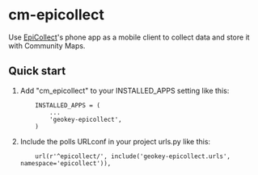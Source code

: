 # cm-epicollect


Use [EpiCollect](http://www.epicollect.net/)'s phone app as a mobile client to collect data and store it with Community Maps. 

## Quick start

1. Add "cm\_epicollect" to your INSTALLED_APPS setting like this:

    ```
        INSTALLED_APPS = (
            ...
            'geokey-epicollect',
        )
    ```

2. Include the polls URLconf in your project urls.py like this:

    ```
        url(r'^epicollect/', include('geokey-epicollect.urls', namespace='epicollect')),
    ```

